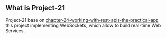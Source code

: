 ## What is Project-21

Project-21 base on
[chapter-24-working-with-rest-apis-the-practical-app](./../chapter-24-working-with-rest-apis-the-practical-app)
this project implementing WebSockets, which allow to build real-time Web Services.
